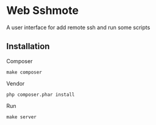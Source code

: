 # Web Sshmote

A user interface for add remote ssh and run some scripts

## Installation

Composer

    make composer

Vendor

    php composer.phar install

Run

    make server
